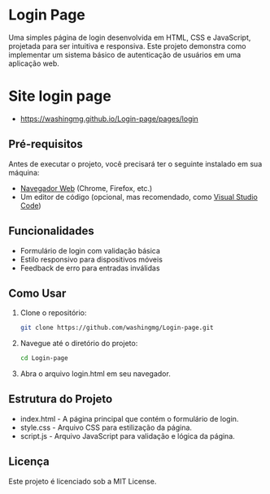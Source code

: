 # Login Page

Uma simples página de login desenvolvida em HTML, CSS e JavaScript, projetada para ser intuitiva e responsiva. Este projeto demonstra como implementar um sistema básico de autenticação de usuários em uma aplicação web.

# Site login page
   - https://washingmg.github.io/Login-page/pages/login
   
## Pré-requisitos

Antes de executar o projeto, você precisará ter o seguinte instalado em sua máquina:

- [Navegador Web](https://www.google.com/chrome/) (Chrome, Firefox, etc.)
- Um editor de código (opcional, mas recomendado, como [Visual Studio Code](https://code.visualstudio.com/))

## Funcionalidades

- Formulário de login com validação básica
- Estilo responsivo para dispositivos móveis
- Feedback de erro para entradas inválidas

## Como Usar

1. Clone o repositório:

   ```bash
   git clone https://github.com/washingmg/Login-page.git
   
2. Navegue até o diretório do projeto:

    ```bash
    cd Login-page

3. Abra o arquivo login.html em seu navegador.

## Estrutura do Projeto

- index.html - A página principal que contém o formulário de login.
- style.css - Arquivo CSS para estilização da página.
- script.js - Arquivo JavaScript para validação e lógica da página.

## Licença
Este projeto é licenciado sob a MIT License.
